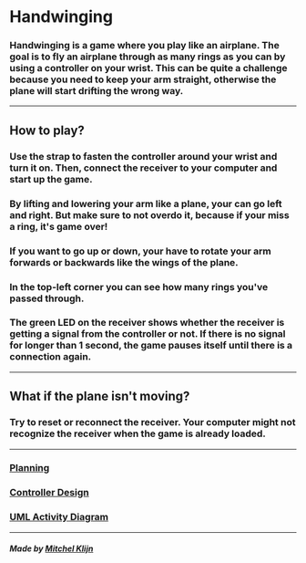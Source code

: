 # Handwinging

### Handwinging is a game where you play like an airplane. The goal is to fly an airplane through as many rings as you can by using a controller on your wrist. This can be quite a challenge because you need to keep your arm straight, otherwise the plane will start drifting the wrong way.

---

## How to play?

### Use the strap to fasten the controller around your wrist and turn it on. Then, connect the receiver to your computer and start up the game.
### By lifting and lowering your arm like a plane, your can go left and right. But make sure to not overdo it, because if your miss a ring, it's game over!
### If you want to go up or down, your have to rotate your arm forwards or backwards like the wings of the plane.
### In the top-left corner you can see how many rings you've passed through.
### The green LED on the receiver shows whether the receiver is getting a signal from the controller or not. If there is no signal for longer than 1 second, the game pauses itself until there is a connection again.

---

## What if the plane isn't moving?

### Try to reset or reconnect the receiver. Your computer might not recognize the receiver when the game is already loaded.

---

### [Planning](https://trello.com/b/pf4BlxT4/handwinging)
### [Controller Design](https://github.com/Mitchel2004/Handwinging/blob/7068a3e8bf2c4a01e9dbbcdaf5305e5613721a49/Documents/Prototype%20Ontwerp.pdf)
### [UML Activity Diagram](https://github.com/Mitchel2004/Handwinging/blob/b0465d1c92ae24e91bacc568e162423bf82e434e/Documents/Handwinging%20Activity%20Diagram.pdf)

---

##### Made by [Mitchel Klijn](https://github.com/Mitchel2004)